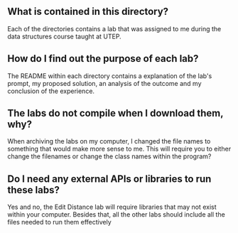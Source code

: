 <h2>What is contained in this directory?</h2>
Each of the directories contains a lab that was assigned to me during the data structures course taught at UTEP. 

<h2>How do I find out the purpose of each lab?</h2>
The README within each directory contains a explanation of the lab's prompt, my proposed solution, an analysis of the outcome 
and my conclusion of the experience. 

<h2>The labs do not compile when I download them, why?</h2>
When archiving the labs on my computer, I changed the file names to something that would make more sense to me. 
This will require you to either change the filenames or change the class names within the program?

<h2>Do I need any external APIs or libraries to run these labs?</h2>
Yes and no, the Edit Distance lab will require libraries that may not exist within your computer.  
Besides that, all the other labs should include all the files needed to run them effectively
